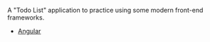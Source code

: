 A "Todo List" application to practice using some modern front-end frameworks.

 - [Angular](https://github.com/stephanel/todo-list-font-end/tree/master/angular/todo-list)
